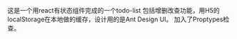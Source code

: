 

这是一个用react有状态组件完成的一个todo-list
包括增删改查功能，用H5的localStorage在本地做的缓存，设计用的是Ant Design UI。
加入了Proptypes检查。